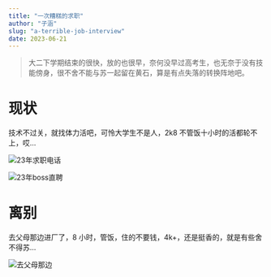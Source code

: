```yaml
---
title: "一次糟糕的求职"
author: "子涵"
slug: "a-terrible-job-interview"
date: 2023-06-21
---
```


> 大二下学期结束的很快，放的也很早，奈何没早过高考生，也无奈于没有技能傍身，很不舍不能与苏一起留在黄石，算是有点失落的转换阵地吧。

# 现状

技术不过关，就找体力活吧，可怜大学生不是人，2k8 不管饭十小时的活都轮不上，哎…

![23年求职电话](https://image.hyx.ink/2024/11/f28cb2403f1d5e90409a7c861ce9bb56.webp)

![23年boss直聘](https://image.hyx.ink/2024/11/6c07cacc4e12fa621d90302c85a54f7a.webp)

# 离别

去父母那边进厂了，8 小时，管饭，住的不要钱，4k+，还是挺香的，就是有些舍不得苏…

![去父母那边](https://image.hyx.ink/2024/11/11ef32f27c5f2df3405d194b4b0e449f.webp)
